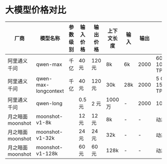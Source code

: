 # 大模型价格对比

| 厂商 | 模型名称 | 参数级别 | 输入价格 | 输出价格 | 上下文长度 | 输入 | 输出 | 限流 |
|----|----|----|----|----|----|----|----|----|
| 阿里通义千问 | qwen-max | 千亿 | 40 元 | 120 元 | 8k | 6k | 2000 | 60 QPM / 100,000 TPM |
| 阿里通义千问 | qwen-max-longcontext | 千亿 | 40 元 | 120 元 | 30k | 28k | 2000 |  5 QPM / 1500,000 TPM |
| 阿里通义千问 | qwen-long | | 0.5 元 | 2 元 | 1000 万 | - | 2000 | 100 QPM |
| 月之暗面 moonshot | moonshot-v1-8k | | 12 元 | 12 元 | 8k | - | - | 动态 |
| 月之暗面 moonshot | moonshot-v1-32k | | 24 元 | 24 元 | 32k |  - | - | 动态 |
| 月之暗面 moonshot | moonshot-v1-128k | | 60 元 | 60 元 | 128k | - | - | 动态 |

